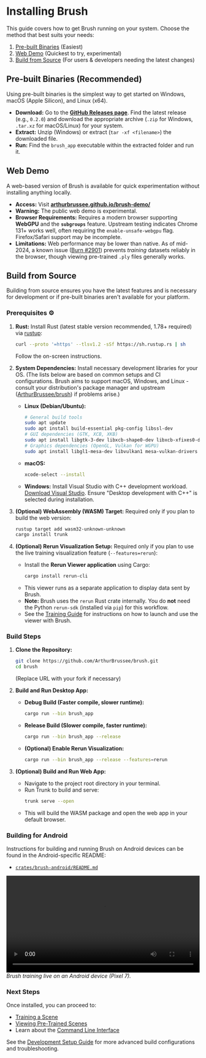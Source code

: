 # Installing Brush

This guide covers how to get Brush running on your system. Choose the method that best suits your needs:

1.  [Pre-built Binaries](#pre-built-binaries-recommended) (Easiest)
2.  [Web Demo](#web-demo) (Quickest to try, experimental)
3.  [Build from Source](#build-from-source) (For users & developers needing the latest changes)

## Pre-built Binaries (Recommended)

Using pre-built binaries is the simplest way to get started on Windows, macOS (Apple Silicon), and Linux (x64).

*   **Download:** Go to the [**GitHub Releases page**](https://github.com/ArthurBrussee/brush/releases). Find the latest release (e.g., `0.2.0`) and download the appropriate archive (`.zip` for Windows, `.tar.xz` for macOS/Linux) for your system.
*   **Extract:** Unzip (Windows) or extract (`tar -xf <filename>`) the downloaded file.
*   **Run:** Find the `brush_app` executable within the extracted folder and run it.

## Web Demo

A web-based version of Brush is available for quick experimentation without installing anything locally.

*   **Access:** Visit [**arthurbrussee.github.io/brush-demo/**](https://arthurbrussee.github.io/brush-demo/)
*   **Warning:** The public web demo is experimental.
*   **Browser Requirements:** Requires a modern browser supporting **WebGPU** and the **`subgroups`** feature. Upstream testing indicates Chrome 131+ works well, often requiring the `enable-unsafe-webgpu` flag. Firefox/Safari support may be incomplete.
*   **Limitations:** Web performance may be lower than native. As of mid-2024, a known issue ([Burn #2901](https://github.com/tracel-ai/burn/issues/2901)) prevents *training* datasets reliably in the browser, though viewing pre-trained `.ply` files generally works.

## Build from Source

Building from source ensures you have the latest features and is necessary for development or if pre-built binaries aren't available for your platform.

### Prerequisites ⚙️

1.  **Rust:** Install Rust (latest stable version recommended, 1.78+ required) via [rustup](https://rustup.rs/):
    ```bash
    curl --proto '=https' --tlsv1.2 -sSf https://sh.rustup.rs | sh
    ```
    Follow the on-screen instructions.
2.  **System Dependencies:** Install necessary development libraries for your OS. (The lists below are based on common setups and CI configurations. Brush aims to support macOS, Windows, and Linux - consult your distribution's package manager and upstream ([ArthurBrussee/brush](https://github.com/ArthurBrussee/brush)) if problems arise.)
    *   **Linux (Debian/Ubuntu):**
        ```bash
        # General build tools
        sudo apt update
        sudo apt install build-essential pkg-config libssl-dev
        # GUI dependencies (GTK, XCB, XKB)
        sudo apt install libgtk-3-dev libxcb-shape0-dev libxcb-xfixes0-dev libxkbcommon-dev
        # Graphics dependencies (OpenGL, Vulkan for WGPU)
        sudo apt install libgl1-mesa-dev libvulkan1 mesa-vulkan-drivers
        ```
    *   **macOS:**
        ```bash
        xcode-select --install
        ```
    *   **Windows:** Install Visual Studio with C++ development workload. [Download Visual Studio](https://visualstudio.microsoft.com/downloads/). Ensure "Desktop development with C++" is selected during installation.

3.  **(Optional) WebAssembly (WASM) Target:** Required only if you plan to build the web version:
    ```bash
    rustup target add wasm32-unknown-unknown
    cargo install trunk
    ```
4.  **(Optional) Rerun Visualization Setup:** Required only if you plan to use the live training visualization feature (`--features=rerun`):
    *   Install the **Rerun Viewer application** using Cargo:
        ```bash
        cargo install rerun-cli
        ```
    *   This viewer runs as a separate application to display data sent by Brush.
    *   **Note:** Brush uses the `rerun` Rust crate internally. You do **not** need the Python `rerun-sdk` (installed via `pip`) for this workflow.
    *   See the [Training Guide](./training-a-scene.md#optional-setup-rerun-visualization) for instructions on how to launch and use the viewer with Brush.

### Build Steps

1.  **Clone the Repository:**
    ```bash
    git clone https://github.com/ArthurBrussee/brush.git
    cd brush
    ```
    (Replace URL with your fork if necessary)

2.  **Build and Run Desktop App:**
    *   **Debug Build (Faster compile, slower runtime):**
        ```bash
        cargo run --bin brush_app
        ```
    *   **Release Build (Slower compile, faster runtime):**
        ```bash
        cargo run --bin brush_app --release
        ```
    *   **(Optional) Enable Rerun Visualization:**
        ```bash
        cargo run --bin brush_app --release --features=rerun
        ```

3.  **(Optional) Build and Run Web App:**
    *   Navigate to the project root directory in your terminal.
    *   Run Trunk to build and serve:
        ```bash
        trunk serve --open
        ```
    *   This will build the WASM package and open the web app in your default browser.

### Building for Android

Instructions for building and running Brush on Android devices can be found in the Android-specific README:

*   [`crates/brush-android/README.md`](../../crates/brush-android/README.md)

<video src="https://github.com/user-attachments/assets/d6751cb3-ff58-45a4-8321-77d3b0a7b051" controls width="100%"></video>
*Brush training live on an Android device (Pixel 7).*

### Next Steps

Once installed, you can proceed to:

*   [Training a Scene](./training-a-scene.md)
*   [Viewing Pre-Trained Scenes](./viewing-scenes.md)
*   Learn about the [Command Line Interface](./cli-usage.md)

See the [Development Setup Guide](../development/setup.md) for more advanced build configurations and troubleshooting. 